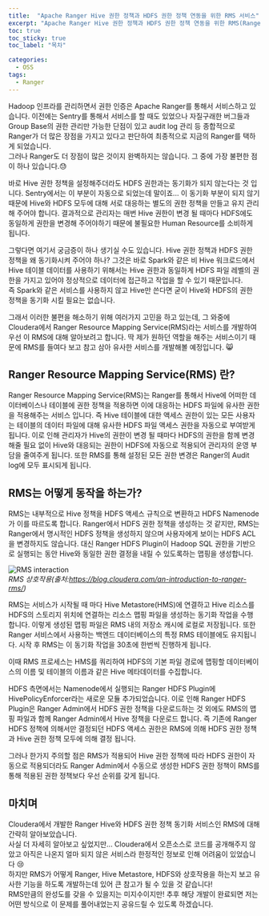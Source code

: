 ```yaml
---
title:  "Apache Ranger Hive 권한 정책과 HDFS 권한 정책 연동을 위한 RMS 서비스"
excerpt: "Apache Ranger Hive 권한 정책과 HDFS 권한 정책 연동을 위한 RMS(Ranger Resource Mapping Service)"
toc: true
toc_sticky: true
toc_label: "목차"

categories:
  - OSS
tags:
  - Ranger
---
```




Hadoop 인프라를 관리하면서 권한 인증은 Apache Ranger를 통해서 서비스하고 있습니다. 이전에는 Sentry를 통해서 서비스를 할 때도 있었으나 자질구래한 버그들과 Group Base의 권한 관리만 가능한 단점이 있고 audit log 관리 등 종합적으로 Ranger가 더 많은 장점을 가지고 있다고 판단하여 최종적으로 지금의 Ranger를 택하게 되었습니다.  
그러나 Ranger도 더 장점이 많은 것이지 완벽하지는 않습니다. 그 중에 가장 불편한 점이 하나 있습니다.:sweat:  

바로 Hive 권한 정책을 설정해주더라도 HDFS 권한과는 동기화가 되지 않는다는 것 입니다. Sentry에서는 이 부분이 자동으로 되었는데 말이죠... 이 동기화 부분이 되지 않기 때문에 Hive와 HDFS 모두에 대해 서로 대응하는 별도의 권한 정책을 만들고 유지 관리해 주어야 합니다. 결과적으로 관리자는 매번 Hive 권한이 변경 될 때마다 HDFS에도 동일하게 권한을 변경해 주어야하기 때문에 불필요한 Human Resource를 소비하게 됩니다.

그렇다면 여기서 궁금증이 하나 생기실 수도 있습니다. Hive 권한 정책과 HDFS 권한 정책을 왜 동기화시켜 주어야 하나?
그것은 바로 Spark와 같은 비 Hive 워크로드에서 Hive 테이블 데이터를 사용하기 위해서는 Hive 권한과 동일하게 HDFS 파일 레벨의 권한을 가지고 있어야 정상적으로 데이터에 접근하고 작업을 할 수 있기 때문입니다.  
즉 Spark와 같은 서비스를 사용하지 않고 Hive만 쓴다면 굳이 Hive와 HDFS의 권한 정책을 동기화 시킬 필요는 없습니다.

그래서 이러한 불편을 해소하기 위해 여러가지 고민을 하고 있는데, 그 와중에 Cloudera에서 Ranger Resource Mapping Service(RMS)라는 서비스를 개발하여 우선 이 RMS에 대해 알아보려고 합니다. 딱 제가 원하던 역할을 해주는 서비스이기 때문에 RMS를 들여다 보고 참고 삼아 유사한 서비스를 개발해볼 예정입니다. :smile_cat: 

## Ranger Resource Mapping Service(RMS) 란?

Ranger Resource Mapping Service(RMS)는 Ranger를 통해서 Hive에 어떠한 데이터베이스나 테이블에 권한 정책을 적용하면 이에 대응하는 HDFS 파일에 유사한 권한을 적용해주는 서비스 입니다. 즉 Hive 테이블에 대한 액세스 권한이 있는 모든 사용자는 테이블의 데이터 파일에 대해 유사한 HDFS 파일 액세스 권한을 자동으로 부여받게 됩니다. 이로 인해 관리자가 Hive의 권한이 변경 될 때마다 HDFS의 권한을 함께 변경해줄 필요 없이 Hive와 대응되는 권한이 HDFS에 자동으로 적용되어 관리자의 운영 부담을 줄여주게 됩니다. 또한 RMS를 통해 설정된 모든 권한 변경은 Ranger의 Audit log에 모두 표시되게 됩니다.
  



## RMS는 어떻게 동작을 하는가?

RMS는 내부적으로 Hive 정책을 HDFS 액세스 규칙으로 변환하고 HDFS Namenode 가 이를 따르도록 합니다. Ranger에서 HDFS 권한 정책을 생성하는 것 같지만, RMS는 Ranger에서 명시적인 HDFS 정책을 생성하지 않으며 사용자에게 보이는 HDFS ACL을 변경하지도 않습니다. 대신 Ranger HDFS Plugin이 Hadoop SQL 권한을 기반으로 실행되는 동안 Hive와 동일한 권한 결정을 내릴 수 있도록하는 맵핑을 생성합니다.

![RMS interaction](https://drive.google.com/uc?export=view&id=1pxUeDLfhtsuvXlos89iKeMYeKx8FjWk2)  
    *RMS 상호작용(출처:https://blog.cloudera.com/an-introduction-to-ranger-rms/)*


RMS는 서비스가 시작될 때 마다 Hive Metastore(HMS)에 연결하고 Hive 리소스를 HDFS의 스토리지 위치에 연결하는 리소스 맵핑 파일을 생성하는 동기화 작업을 수행 합니다. 이렇게 생성된 맵핑 파일은 RMS 내의 저장소 캐시에 로컬로 저장됩니다. 또한 Ranger 서비스에서 사용하는 백엔드 데이터베이스의 특정 RMS 테이블에도 유지됩니다. 시작 후 RMS는 이 동기화 작업을 30초에 한번씩 진행하게 됩니다.

이때 RMS 프로세스는 HMS를 쿼리하여 HDFS의 기본 파일 경로에 맵핑할 데이터베이스의 이름 및 테이블의 이름과 같은 Hive 메타데이터를 수집합니다. 

HDFS 측면에서는 Namenode에서 실행되는 Ranger HDFS Plugin에 HivePolicyEnforcer라는 새로운 모듈 추가되었습니다. 이로 인해 Ranger HDFS Plugin은 Ranger Admin에서 HDFS 권한 정책을 다운로드하는 것 외에도 RMS의 맵핑 파일과 함께 Ranger Admin에서 Hive 정책을 다운로드 합니다. 즉 기존에 Ranger HDFS 정책에 의해서만 결정되던 HDFS 액세스 권한은 RMS에 의해 HDFS 권한 정책과 Hive 권한 정책 모두에 의해 결정 됩니다.

그러나 한가지 주의할 점은 RMS가 적용되어 Hive 권한 정책에 따라 HDFS 권한이 자동으로 적용되더라도 Ranger Admin에서 수동으로 생성한 HDFS 권한 정책이 RMS를 통해 적용된 권한 정책보다 우선 순위를 갖게 됩니다.


## 마치며

Cloudera에서 개발한 Ranger Hive와 HDFS 권한 정책 동기화 서비스인 RMS에 대해 간략히 알아보았습니다.   
사실 더 자세히 알아보고 싶었지만... Cloudera에서 오픈소스로 코드를 공개해주지 않았고 아직은 나온지 얼마 되지 않은 서비스라 한정적인 정보로 인해 어려움이 있었습니다 :cry:  
하지만 RMS가 어떻게 Ranger, Hive Metastore, HDFS와 상호작용을 하는지 보고 유사한 기능을 하도록 개발하는데 있어 큰 참고가 될 수 있을 것 같습니다!  
RMS만큼의 완성도를 갖을 수 있을지는 미지수이지만! 추후 해당 개발이 완료되면 저는 어떤 방식으로 이 문제를 풀어내었는지 공유드릴 수 있도록 하겠습니다.

